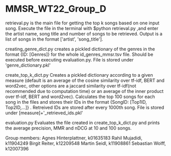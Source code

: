 # MMSR_WT22_Group_D

retrieval.py 
is the main file for getting the top k songs based on one input song. Execute the file in the terminal with $python retrieval.py ,and enter the artist name, song title and number of songs to be retrieved. Output is a list of songs in the format ['artist', 'song_title']. 

creating_genre_dict.py 
creates a pickled dictionary of the genres in the format {ID: [Genres]} for the whole id_genres_mmsr.tsv file. Should be executed before executing evaluation.py. File is stored under 'genre_dictionary.pkl'

create_top_k_dict.py
Creates a pickled dictionary according to a given measure (default is an average of the cosine similarity over tf-idf, BERT and word2vec, other options are a jaccard similarity over tf-idf(not recommended due to computation time) or an average of the inner product over tf-idf, BERT and word2vec). Calculates the top 100 songs for each song in the files and stores their IDs in the format {SongID: [Top1ID, Top2ID,...]} . Retreived IDs are stored after every 1000th song. File is stored under [measure]+'_retrieved_ids.pkl'

evaluation.py
Evaluates the file created in create_top_k_dict.py and prints the average precision, MMR and nDCG at 10 and 100 songs.

Group members:
Agnes Hinterplattner, k01635183
Rahil Mujadidi, k11904249
Birgit Reiter, k12209548
Martin Seidl, k11908861
Sebastian Wolff, k12007396
